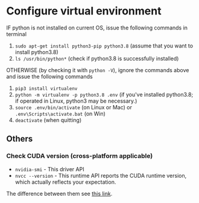 # Configure virtual environment

IF python is not installed on current OS, issue the following commands in terminal
1. `sudo apt-get install python3-pip python3.8` (assume that you want to install python3.8)
2. `ls /usr/bin/python*` (check if python3.8 is successfully installed)

OTHERWISE (by checking it with `python -V`), ignore the commands above and issue the following commands

1. `pip3 install virtualenv`
2. `python -m virtualenv -p python3.8 .env` (if you've installed python3.8; if operated in Linux, python3 may be necessary.)
3. `source .env/bin/activate` (on Linux or Mac) or `.env\Scripts\activate.bat` (on Win)
4. `deactivate` (when quitting)

## Others
### Check CUDA version (cross-platform applicable)
- `nvidia-smi` - This driver API
- `nvcc --version` - This runtime API reports the CUDA runtime version, which actually reflects your expectation.

The difference between them see [this link](https://stackoverflow.com/questions/53422407/different-cuda-versions-shown-by-nvcc-and-nvidia-smi).